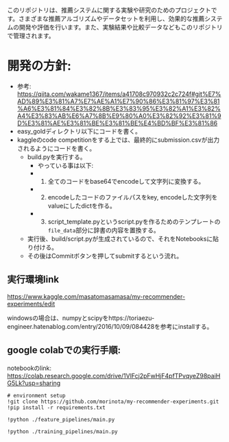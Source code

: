 このリポジトリは、推薦システムに関する実験や研究のためのプロジェクトです。さまざまな推薦アルゴリズムやデータセットを利用し、効果的な推薦システムの開発や評価を行います。また、実験結果や比較データなどもこのリポジトリで管理されます。

# 開発の方針:

- 参考: https://qiita.com/wakame1367/items/a41708c970932c2c724f#git%E7%AD%89%E3%81%A7%E7%AE%A1%E7%90%86%E3%81%97%E3%81%A6%E3%81%84%E3%82%8B%E3%83%95%E3%82%A1%E3%82%A4%E3%83%AB%E6%A7%8B%E9%80%A0%E3%82%92%E3%81%9D%E3%81%AE%E3%81%BE%E3%81%BE%E4%BD%BF%E3%81%86
- easy_goldディレクトリ以下にコードを書く。
- kaggleのcode competitionをする上では、最終的にsubmission.csvが出力されるようにコードを書く。
  - build.pyを実行する。
    - やっている事は以下:
    - 1. 全てのコードをbase64でencodeして文字列に変換する。
    - 2. encodeしたコードのファイルパスをkey, encodeした文字列をvalueにしたdictを作る。
    - 3. script_template.pyというscript.pyを作るためのテンプレートの`file_data`部分に辞書の内容を置換する。
  - 実行後、build/script.pyが生成されているので、それをNotebooksに貼り付ける。
  - その後はCommitボタンを押してsubmitするという流れ。

## 実行環境link

https://www.kaggle.com/masatomasamasa/my-recommender-experiments/edit

windowsの場合は、numpyとscipyをhttps://toriaezu-engineer.hatenablog.com/entry/2016/10/09/084428を参考にinstallする。

## google colabでの実行手順:

notebookのlink: https://colab.research.google.com/drive/1VlFcj2pFwHjF4pfTPvqyeZ98paiHG5Lk?usp=sharing

```
# environment setup
!git clone https://github.com/morinota/my-recommender-experiments.git
!pip install -r requirements.txt

!python ./feature_pipelines/main.py

!python ./training_pipelines/main.py
```
